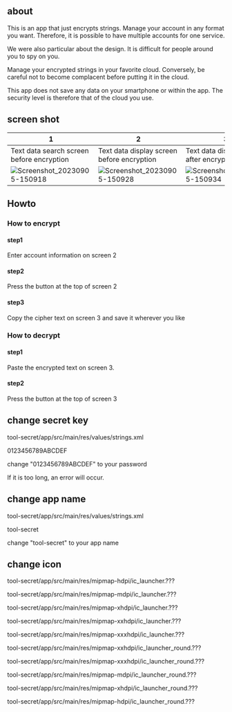 ## about
This is an app that just encrypts strings.
Manage your account in any format you want.
Therefore, it is possible to have multiple accounts for one service.

We were also particular about the design.
It is difficult for people around you to spy on you.

Manage your encrypted strings in your favorite cloud.
Conversely, be careful not to become complacent before putting it in the cloud.

This app does not save any data on your smartphone or within the app.
The security level is therefore that of the cloud you use.

## screen shot
|1|2|3|
|---|---|---|
|Text data search screen before encryption|Text data display screen before encryption|Text data display screen after encryption|
|![Screenshot_20230905-150918](https://github.com/8suzuran8/tool-secret/assets/95464364/9bda216c-212f-4284-acf2-86fb5dc169a6)|![Screenshot_20230905-150928](https://github.com/8suzuran8/tool-secret/assets/95464364/7e624f9f-e323-48b8-a6af-b0fbbf73c7e9)|![Screenshot_20230905-150934](https://github.com/8suzuran8/tool-secret/assets/95464364/d086c451-2978-4ccd-a9b2-1678fb0d9de6)|

## Howto

### How to encrypt
#### step1
Enter account information on screen 2
#### step2
Press the button at the top of screen 2
#### step3
Copy the cipher text on screen 3 and save it wherever you like

### How to decrypt
#### step1
Paste the encrypted text on screen 3.
#### step2
Press the button at the top of screen 3

## change secret key
tool-secret/app/src/main/res/values/strings.xml

<string name="secret_key">0123456789ABCDEF</string>

change "0123456789ABCDEF" to your password

If it is too long, an error will occur.

## change app name
tool-secret/app/src/main/res/values/strings.xml

<string name="app_name">tool-secret</string>

change "tool-secret" to your app name

## change icon
tool-secret/app/src/main/res/mipmap-hdpi/ic_launcher.???

tool-secret/app/src/main/res/mipmap-mdpi/ic_launcher.???

tool-secret/app/src/main/res/mipmap-xhdpi/ic_launcher.???

tool-secret/app/src/main/res/mipmap-xxhdpi/ic_launcher.???

tool-secret/app/src/main/res/mipmap-xxxhdpi/ic_launcher.???



tool-secret/app/src/main/res/mipmap-xxhdpi/ic_launcher_round.???

tool-secret/app/src/main/res/mipmap-xxxhdpi/ic_launcher_round.???

tool-secret/app/src/main/res/mipmap-mdpi/ic_launcher_round.???

tool-secret/app/src/main/res/mipmap-xhdpi/ic_launcher_round.???

tool-secret/app/src/main/res/mipmap-hdpi/ic_launcher_round.???
